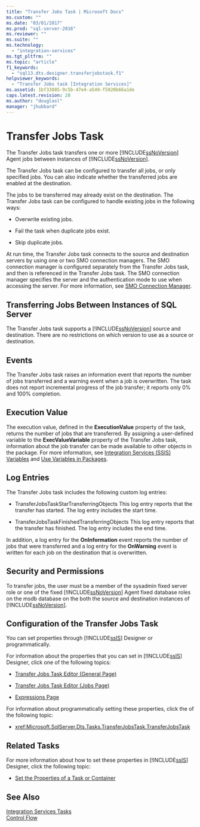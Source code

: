 ```yaml
---
title: "Transfer Jobs Task | Microsoft Docs"
ms.custom: ""
ms.date: "03/01/2017"
ms.prod: "sql-server-2016"
ms.reviewer: ""
ms.suite: ""
ms.technology: 
  - "integration-services"
ms.tgt_pltfrm: ""
ms.topic: "article"
f1_keywords: 
  - "sql13.dts.designer.transferjobstask.f1"
helpviewer_keywords: 
  - "Transfer Jobs task [Integration Services]"
ms.assetid: 1bf33885-9c5b-47e4-a549-f5920b66a1de
caps.latest.revision: 28
ms.author: "douglasl"
manager: "jhubbard"
---
```

# Transfer Jobs Task
  The Transfer Jobs task transfers one or more [!INCLUDE[ssNoVersion](../../advanced-analytics/r-services/includes/ssnoversion-md.md)] Agent jobs between instances of [!INCLUDE[ssNoVersion](../../advanced-analytics/r-services/includes/ssnoversion-md.md)].  
  
 The Transfer Jobs task can be configured to transfer all jobs, or only specified jobs. You can also indicate whether the transferred jobs are enabled at the destination.  
  
 The jobs to be transferred may already exist on the destination. The Transfer Jobs task can be configured to handle existing jobs in the following ways:  
  
-   Overwrite existing jobs.  
  
-   Fail the task when duplicate jobs exist.  
  
-   Skip duplicate jobs.  
  
 At run time, the Transfer Jobs task connects to the source and destination servers by using one or two SMO connection managers. The SMO connection manager is configured separately from the Transfer Jobs task, and then is referenced in the Transfer Jobs task. The SMO connection manager specifies the server and the authentication mode to use when accessing the server. For more information, see [SMO Connection Manager](../../integration-services/connection-manager/smo-connection-manager.md).  
  
## Transferring Jobs Between Instances of SQL Server  
 The Transfer Jobs task supports a [!INCLUDE[ssNoVersion](../../advanced-analytics/r-services/includes/ssnoversion-md.md)] source and destination. There are no restrictions on which version to use as a source or destination.  
  
## Events  
 The Transfer Jobs task raises an information event that reports the number of jobs transferred and a warning event when a job is overwritten. The task does not report incremental progress of the job transfer; it reports only 0% and 100% completion.  
  
## Execution Value  
 The execution value, defined in the **ExecutionValue** property of the task, returns the number of jobs that are transferred. By assigning a user-defined variable to the **ExecValueVariable** property of the Transfer Jobs task, information about the job transfer can be made available to other objects in the package. For more information, see [Integration Services &#40;SSIS&#41; Variables](../../integration-services/integration-services-ssis-variables.md) and [Use Variables in Packages](http://msdn.microsoft.com/library/7742e92d-46c5-4cc4-b9a3-45b688ddb787).  
  
## Log Entries  
 The Transfer Jobs task includes the following custom log entries:  
  
-   TransferJobsTaskStarTransferringObjects   This log entry reports that the transfer has started. The log entry includes the start time.  
  
-   TransferJobsTaskFinishedTransferringObjects    This log entry reports that the transfer has finished. The log entry includes the end time.  
  
 In addition, a log entry for the **OnInformation** event reports the number of jobs that were transferred and a log entry for the **OnWarning** event is written for each job on the destination that is overwritten.  
  
## Security and Permissions  
 To transfer jobs, the user must be a member of the sysadmin fixed server role or one of the fixed [!INCLUDE[ssNoVersion](../../advanced-analytics/r-services/includes/ssnoversion-md.md)] Agent fixed database roles on the msdb database on the both the source and destination instances of [!INCLUDE[ssNoVersion](../../advanced-analytics/r-services/includes/ssnoversion-md.md)].  
  
## Configuration of the Transfer Jobs Task  
 You can set properties through [!INCLUDE[ssIS](../../analysis-services/instances/includes/ssis-md.md)] Designer or programmatically.  
  
 For information about the properties that you can set in [!INCLUDE[ssIS](../../analysis-services/instances/includes/ssis-md.md)] Designer, click one of the following topics:  
  
-   [Transfer Jobs Task Editor &#40;General Page&#41;](../../integration-services/control-flow/transfer-jobs-task-editor-general-page.md)  
  
-   [Transfer Jobs Task Editor &#40;Jobs Page&#41;](../../integration-services/control-flow/transfer-jobs-task-editor-jobs-page.md)  
  
-   [Expressions Page](../../integration-services/expressions/expressions-page.md)  
  
 For information about programmatically setting these properties, click the of the following topic:  
  
-   <xref:Microsoft.SqlServer.Dts.Tasks.TransferJobsTask.TransferJobsTask>  
  
## Related Tasks  
 For more information about how to set these properties in [!INCLUDE[ssIS](../../analysis-services/instances/includes/ssis-md.md)] Designer, click the following topic:  
  
-   [Set the Properties of a Task or Container](http://msdn.microsoft.com/library/52d47ca4-fb8c-493d-8b2b-48bb269f859b)  
  
## See Also  
 [Integration Services Tasks](../../integration-services/control-flow/integration-services-tasks.md)   
 [Control Flow](../../integration-services/control-flow/control-flow.md)  
  
  